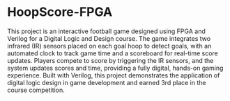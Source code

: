 ﻿# HoopScore-FPGA
This project is an interactive football game designed using FPGA and Verilog for a Digital Logic and Design course. The game integrates two infrared (IR) sensors placed on each goal hoop to detect goals, with an automated clock to track game time and a scoreboard for real-time score updates. Players compete to score by triggering the IR sensors, and the system updates scores and time, providing a fully digital, hands-on gaming experience. Built with Verilog, this project demonstrates the application of digital logic design in game development and earned 3rd place in the course competition.

